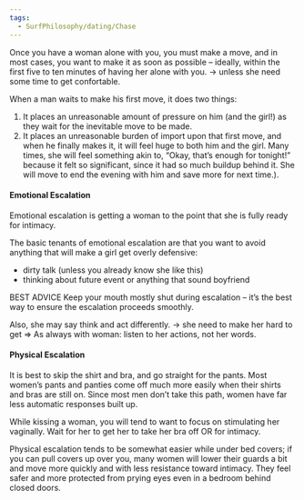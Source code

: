 ```yaml
---
tags:
  - SurfPhilosophy/dating/Chase
---
```

Once you have a woman alone with you, you must make a move, and in most cases, you want to make it as soon as possible – ideally, within the first five to ten minutes of having her alone with you.
-> unless she need some time to get confortable.


When a man waits to make his first move, it does two things:
1. It places an unreasonable amount of pressure on him (and the girl!) as they wait for the inevitable move to be made.
2. It places an unreasonable burden of import upon that first move, and when he finally makes it, it will feel huge to both him and the girl. Many times, she will feel something akin to, “Okay, that’s enough for tonight!” because it felt so significant, since it had so much buildup behind it. She will move to end the evening with him and save more for next time.).



#### Emotional Escalation
Emotional escalation is getting a woman to the point that she is fully ready for intimacy.

The basic tenants of emotional escalation are that you want to avoid anything that will make a girl get overly defensive: 
- dirty talk (unless you already know she like this)
- thinking about future event or anything that sound boyfriend

BEST ADVICE Keep your mouth mostly shut during escalation – it’s the best way to ensure the escalation proceeds smoothly. 

Also, she may say think and act differently. 
-> she need to make her hard to get
=> As always with woman: listen to her actions, not her words.

#### Physical Escalation
It is best to skip the shirt and bra, and go straight for the pants. Most women’s pants and panties come off much more easily when their shirts and bras are still on. Since most men don’t take this path, women have far less automatic responses built up. 

While kissing a woman, you will tend to want to focus on stimulating her vaginally.
Wait for her to get her to take her bra off OR for intimacy.

Physical escalation tends to be somewhat  easier while under bed covers; if you can pull covers up over you, many women will lower their guards a bit and move more quickly and with less resistance toward intimacy. They feel safer and more protected from prying eyes even in a bedroom behind closed doors.

